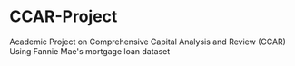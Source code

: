 # CCAR-Project
Academic Project on Comprehensive Capital Analysis and Review (CCAR) Using Fannie Mae's mortgage loan dataset  
